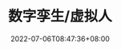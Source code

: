 ---
weight: 6
title: "数字孪生/虚拟人"
description: ""
date: 2022-07-06T08:47:36+08:00
lastmod: 2022-07-06T08:47:36+08:00
draft: true
ico: '<svg class="icon" aria-hidden="true"><use xlink:href="#icon-wenzhang"></use></svg>'
news: ["GameFi"]
hidePage: true
---